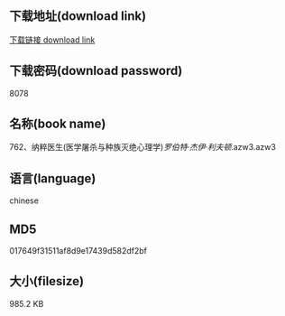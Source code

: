 ## 下载地址(download link)
[下载链接 download link](https://voluble-croquembouche-d321dc.netlify.app/?s=762%E3%80%81%E7%BA%B3%E7%B2%B9%E5%8C%BB%E7%94%9F%28%E5%8C%BB%E5%AD%A6%E5%B1%A0%E6%9D%80%E4%B8%8E%E7%A7%8D%E6%97%8F%E7%81%AD%E7%BB%9D%E5%BF%83%E7%90%86%E5%AD%A6%29_%E7%BD%97%E4%BC%AF%E7%89%B9%C2%B7%E6%9D%B0%E4%BC%8A%C2%B7%E5%88%A9%E5%A4%AB%E9%A1%BF_.azw3)

## 下载密码(download password)
8078

## 名称(book name)
762、纳粹医生(医学屠杀与种族灭绝心理学)_罗伯特·杰伊·利夫顿_.azw3.azw3

## 语言(language)
chinese

## MD5
017649f31511af8d9e17439d582df2bf

## 大小(filesize)
985.2 KB
